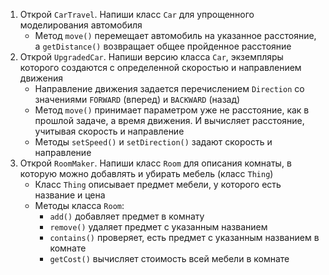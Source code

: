 1. Открой `CarTravel`. Напиши класс `Car` для упрощенного моделирования автомобиля
   - Метод `move()` перемещает автомобиль на указанное расстояние, а `getDistance()` возвращает общее пройденное расстояние
2. Открой `UpgradedCar`. Напиши версию класса `Car`, экземпляры которого создаются с определенной скоростью и направлением движения
   - Направление движения задается перечислением `Direction` со значениями `FORWARD` (вперед) и `BACKWARD` (назад)
   - Метод `move()` принимает параметром уже не расстояние, как в прошлой задаче, а время движения. И вычисляет расстояние, учитывая скорость и направление
   - Методы `setSpeed()` и `setDirection()` задают скорость и направление
3. Открой `RoomMaker`. Напиши класс `Room` для описания комнаты, в которую можно добавлять и убирать мебель (класс `Thing`)
   - Класс `Thing` описывает предмет мебели, у которого есть название и цена
   - Методы класса `Room`:
     - `add()` добавляет предмет в комнату
     - `remove()` удаляет предмет с указанным названием
     - `contains()` проверяет, есть предмет с указанным названием в комнате
     - `getCost()` вычисляет стоимость всей мебели в комнате
